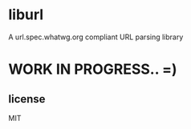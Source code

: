 liburl
======

A url.spec.whatwg.org compliant URL parsing library

# WORK IN PROGRESS.. =)

## license

MIT
